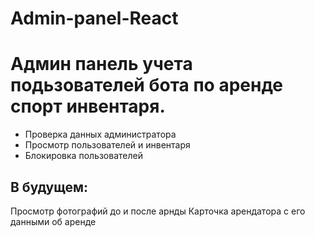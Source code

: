 # Admin-panel-React

# Админ панель учета подьзователей бота по аренде спорт инвентаря.
- Проверка данных администратора
- Просмотр пользователей и инвентаря
- Блокировка пользователей
## В будущем:
Просмотр фотографий до и после арнды
Карточка арендатора с его данными об аренде

